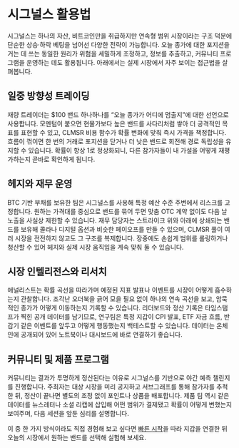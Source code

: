 # 시그널스 활용법

시그널스는 하나의 자산, 비트코인만을 취급하지만 연속형 범위 시장이라는 구조 덕분에 단순한 상승·하락 베팅을 넘어선 다양한 전략이 가능합니다. 오늘 종가에 대한 포지션을 거는 데 쓰는 동일한 원리가 위험을 세밀하게 조정하고, 정보를 추출하고, 커뮤니티 프로그램을 운영하는 데도 활용됩니다. 아래에서는 실제 시장에서 자주 보이는 접근법을 살펴봅니다.

## 일중 방향성 트레이딩

재량 트레이더는 $100 밴드 하나하나를 “오늘 종가가 어디에 멈출지”에 대한 선언으로 사용합니다. 모멘텀이 붙으면 현물가보다 높은 밴드를 사다리처럼 쌓아 더 공격적인 목표를 표현할 수 있고, CLMSR 비용 함수가 확률 변화에 맞춰 즉시 가격을 책정합니다. 흐름이 꺾이면 한 번의 거래로 포지션을 닫거나 더 낮은 밴드로 회전해 경로 독립성을 유지할 수 있습니다. 확률이 항상 1로 정상화되니, 다른 참가자들이 내 가설을 어떻게 재평가하는지 곧바로 확인하게 됩니다.

## 헤지와 재무 운영

BTC 기반 부채를 보유한 팀은 시그널스를 사용해 특정 예산 수준 주변에서 리스크를 고정합니다. 원하는 가격대를 중심으로 밴드를 묶어 두면 맞춤 OTC 계약 없이도 다음 날 노출을 사실상 제한할 수 있습니다. 재무 담당자는 스트라이크 위와 아래에 상쇄되는 밴드를 보유해 콜라나 디지털 옵션과 비슷한 페이오프를 만들 수 있으며, CLMSR 풀이 여러 시장을 전전하지 않고도 그 구조를 복제합니다. 장중에도 손쉽게 범위를 롤링하거나 청산할 수 있어 헤지와 실제 시장 움직임을 계속 맞춰 둘 수 있습니다.

## 시장 인텔리전스와 리서치

애널리스트는 확률 곡선을 따라가며 예정된 지표 발표나 이벤트를 시장이 어떻게 흡수하는지 관찰합니다. 조각난 오더북을 긁어 모을 필요 없이 하나의 연속 곡선을 보고, 암묵적인 종가가 어떻게 이동하는지 기록할 수 있습니다. 리더보드와 정산 기록은 타임스탬프가 찍힌 공개 데이터를 남기므로, 연구팀은 특정 지갑이 CPI 발표, ETF 자금 흐름, 반감기 같은 이벤트를 앞두고 어떻게 행동했는지 백테스트할 수 있습니다. 데이터는 온체인에 공개되어 있어 노트북이나 대시보드에 바로 연결하기 좋습니다.

## 커뮤니티 및 제품 프로그램

커뮤니티는 결과가 투명하게 정산된다는 이유로 시그널스를 기반으로 야간 예측 챌린지를 진행합니다. 주최자는 대상 시장을 미리 공지하고 서브그래프를 통해 참가자를 추적한 뒤, 정산이 끝나면 별도의 조정 없이 포인트나 상품을 배포합니다. 제품 팀 역시 같은 데이터를 뉴스레터나 소셜 리캡에 삽입해 어떤 범위가 결제됐고 확률이 어떻게 변했는지 보여주며, 다음 세션을 앞둔 심리를 설명합니다.

이 중 한 가지 방식이라도 직접 경험해 보고 싶다면 [빠른 시작](/docs/quickstart)을 따라 지갑을 연결한 뒤 오늘의 시장에서 원하는 밴드를 선택해 실험해 보세요.
